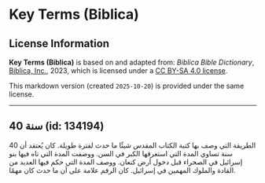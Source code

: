 # Key Terms (Biblica)

## License Information

**Key Terms (Biblica)** is based on and adapted from: _Biblica Bible Dictionary_, [Biblica, Inc.](https://www.biblica.com/), 2023, which is licensed under a [CC BY-SA 4.0 license](https://creativecommons.org/licenses/by-sa/4.0/legalcode.en).

This markdown version (created `2025-10-20`) is provided under the same license.



--------------------------------

## 40 سنة (id: 134194)

الطريقة التي وصف بها كتبة الكتاب المقدس شيئًا ما حدث لفترة طويلة. كان يُعتقد أن 40 سنة تساوي المدة التي استغرقها الكبر في السن. ووصفت المدة التي تاه فيها بنو إسرائيل في الصحراء قبل دخول أرض كنعان. ووصف المدة التي حكم فيها العديد من القادة والملوك المهمين في إسرائيل. كان الرقم علامة على أن ما حدث كان مهمًا.


